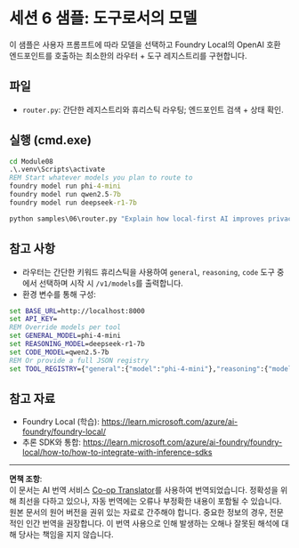 <!--
CO_OP_TRANSLATOR_METADATA:
{
  "original_hash": "7f0c6af41a1ae2c5a770c8170da8bd6e",
  "translation_date": "2025-09-30T23:38:23+00:00",
  "source_file": "Module08/samples/06/README.md",
  "language_code": "ko"
}
-->
# 세션 6 샘플: 도구로서의 모델

이 샘플은 사용자 프롬프트에 따라 모델을 선택하고 Foundry Local의 OpenAI 호환 엔드포인트를 호출하는 최소한의 라우터 + 도구 레지스트리를 구현합니다.

## 파일
- `router.py`: 간단한 레지스트리와 휴리스틱 라우팅; 엔드포인트 검색 + 상태 확인.

## 실행 (cmd.exe)
```cmd
cd Module08
.\.venv\Scripts\activate
REM Start whatever models you plan to route to
foundry model run phi-4-mini
foundry model run qwen2.5-7b
foundry model run deepseek-r1-7b

python samples\06\router.py "Explain how local-first AI improves privacy in two sentences."
```

## 참고 사항
- 라우터는 간단한 키워드 휴리스틱을 사용하여 `general`, `reasoning`, `code` 도구 중에서 선택하며 시작 시 `/v1/models`를 출력합니다.
- 환경 변수를 통해 구성:
```cmd
set BASE_URL=http://localhost:8000
set API_KEY=
REM Override models per tool
set GENERAL_MODEL=phi-4-mini
set REASONING_MODEL=deepseek-r1-7b
set CODE_MODEL=qwen2.5-7b
REM Or provide a full JSON registry
set TOOL_REGISTRY={"general":{"model":"phi-4-mini"},"reasoning":{"model":"deepseek-r1-7b"},"code":{"model":"qwen2.5-7b"}}
```

## 참고 자료
- Foundry Local (학습): https://learn.microsoft.com/azure/ai-foundry/foundry-local/
- 추론 SDK와 통합: https://learn.microsoft.com/azure/ai-foundry/foundry-local/how-to/how-to-integrate-with-inference-sdks

---

**면책 조항**:  
이 문서는 AI 번역 서비스 [Co-op Translator](https://github.com/Azure/co-op-translator)를 사용하여 번역되었습니다. 정확성을 위해 최선을 다하고 있으나, 자동 번역에는 오류나 부정확한 내용이 포함될 수 있습니다. 원본 문서의 원어 버전을 권위 있는 자료로 간주해야 합니다. 중요한 정보의 경우, 전문적인 인간 번역을 권장합니다. 이 번역 사용으로 인해 발생하는 오해나 잘못된 해석에 대해 당사는 책임을 지지 않습니다.